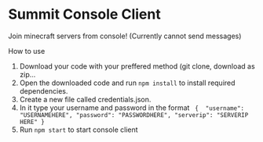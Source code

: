 # Summit Console Client
 Join minecraft servers from console! (Currently cannot send messages)


How to use
1. Download your code with your preffered method (git clone, download as zip...
2. Open the downloaded code and run ``` npm install ``` to install required dependencies.
3. Create a new file called credentials.json.
4. In it type your username and password in the format ``` 
{ 
	"username": "USERNAMEHERE",
	"password": "PASSWORDHERE",
 "serverip": "SERVERIP HERE"
} ```
5. Run ``` npm start ``` to start console client
